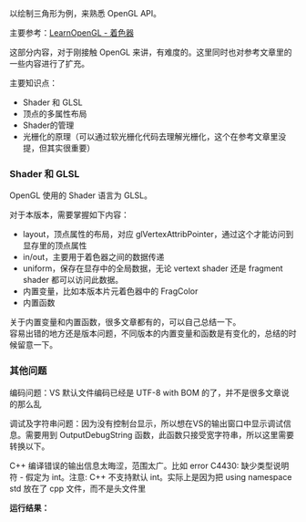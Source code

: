 以绘制三角形为例，来熟悉 OpenGL API。

主要参考：[LearnOpenGL - 着色器](https://learnopengl-cn.github.io/01%20Getting%20started/05%20Shaders/)

这部分内容，对于刚接触 OpenGL 来讲，有难度的。这里同时也对参考文章里的一些内容进行了扩充。

主要知识点：

* Shader 和 GLSL
* 顶点的多属性布局
* Shader的管理
* 光栅化的原理（可以通过软光栅化代码去理解光栅化，这个在参考文章里没提，但其实很重要）

### Shader 和 GLSL 

OpenGL 使用的 Shader 语言为 GLSL。

对于本版本，需要掌握如下内容：
* layout，顶点属性的布局，对应 glVertexAttribPointer，通过这个才能访问到显存里的顶点属性
* in/out，主要用于着色器之间的数据传递
* uniform，保存在显存中的全局数据，无论 vertext shader 还是 fragment shader 都可以访问此数据。
* 内置变量，比如本版本片元着色器中的 FragColor
* 内置函数

关于内置变量和内置函数，很多文章都有的，可以自己总结一下。<br>
容易出错的地方还是版本问题，不同版本的内置变量和函数是有变化的，总结的时候留意一下。


### 其他问题

编码问题：VS 默认文件编码已经是 UTF-8 with BOM 的了，并不是很多文章说的那么乱

调试及字符串问题：因为没有控制台显示，所以想在VS的输出窗口中显示调试信息。需要用到 OutputDebugString 函数，此函数只接受宽字符串，所以这里需要转换以下。

C++ 编译错误的输出信息太晦涩，范围太广。比如 error C4430: 缺少类型说明符 - 假定为 int。注意: C++ 不支持默认 int。实际上是因为把 using namespace std 放在了 cpp 文件，而不是头文件里

**运行结果：**

